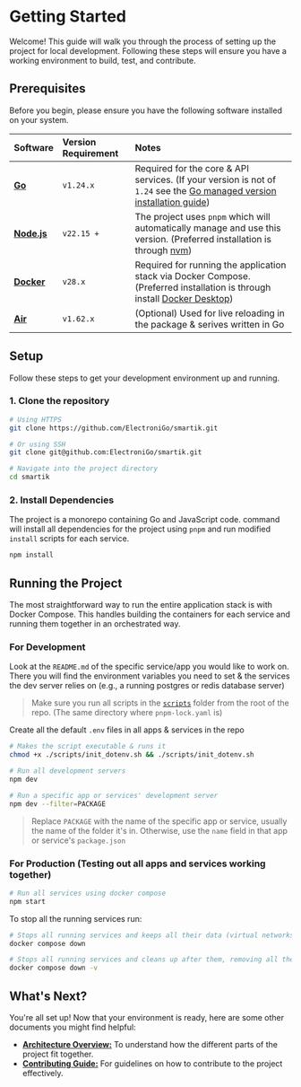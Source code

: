 # Getting Started

Welcome! This guide will walk you through the process of setting up the project for local development. Following these steps will ensure you have a working environment to build, test, and contribute.

## Prerequisites

Before you begin, please ensure you have the following software installed on your system.

| Software | Version Requirement | Notes |
| :--- | :--- | :--- |
| [**Go**](https://go.dev/doc/install) | `v1.24.x` | Required for the core & API services. (If your version is not of `1.24` see the [Go managed version installation guide](https://go.dev/doc/manage-install)) |
| [**Node.js**](https://nodejs.org/download) | `v22.15 +` | The project uses `pnpm` which will automatically manage and use this version. (Preferred installation is through [nvm](https://github.com/nvm-sh/nvm?tab=readme-ov-file#installing-and-updating)) |
| [**Docker**](https://docs.docker.com/engine/install/) | `v28.x` | Required for running the application stack via Docker Compose. (Preferred installation is through install [Docker Desktop](https://docs.docker.com/desktop/)) |
| [**Air**](https://github.com/air-verse/air?tab=readme-ov-file#installation) | `v1.62.x` | (Optional) Used for live reloading in the package & serives written in Go |

## Setup

Follow these steps to get your development environment up and running.

### 1. Clone the repository

```bash
# Using HTTPS
git clone https://github.com/ElectroniGo/smartik.git
```

```bash
# Or using SSH
git clone git@github.com:ElectroniGo/smartik.git
```

```bash
# Navigate into the project directory
cd smartik
```

### 2. Install Dependencies

The project is a monorepo containing Go and JavaScript code.
 command will install all dependencies for the project using `pnpm` and run modified `install` scripts for each service.

```bash
npm install
```

## Running the Project

The most straightforward way to run the entire application stack is with Docker Compose. This handles building the containers for each service and running them together in an orchestrated way.

### For Development

Look at the `README.md` of the specific service/app you would like to work on. There you will find the environment variables you need to set & the services the dev server relies on (e.g., a running postgres or redis database server)

> Make sure you run all scripts in the [`scripts`](../scripts/) folder from the root of the repo. (The same directory where `pnpm-lock.yaml` is)

Create all the default `.env` files in all apps & services in the repo

```bash
# Makes the script executable & runs it
chmod +x ./scripts/init_dotenv.sh && ./scripts/init_dotenv.sh
```

```bash
# Run all development servers
npm dev
```

```bash
# Run a specific app or services' development server
npm dev --filter=PACKAGE
```

> Replace `PACKAGE` with the name of the specific app or service, usually the name of the folder it's in. Otherwise, use the `name` field in that app or service's `package.json`

### For Production (Testing out all apps and services working together)

```bash
# Run all services using docker compose
npm start
```

To stop all the running services run:

```bash
# Stops all running services and keeps all their data (virtual networks, named volumes, etc.)
docker compose down
```

```bash
# Stops all running services and cleans up after them, removing all their data (virtual networks, named volumes, etc.)
docker compose down -v
```

## What's Next?

You're all set up! Now that your environment is ready, here are some other documents you might find helpful:

*   [**Architecture Overview:**](./architecture.md) To understand how the different parts of the project fit together.
*   [**Contributing Guide:**](./contributing.md) For guidelines on how to contribute to the project effectively.
